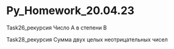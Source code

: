 # Py_Homework_20.04.23

Task26_рекурсия Число А в степени B

Task28_рекурсия Сумма двух целых неотрицательных чисел
